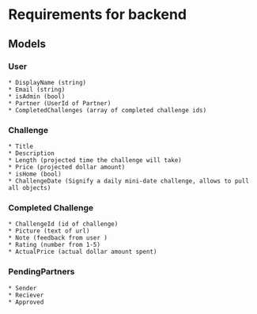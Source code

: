 # Requirements for backend

## Models

### User
    * DisplayName (string)
    * Email (string)
    * isAdmin (bool)
    * Partner (UserId of Partner)
    * CompletedChallenges (array of completed challenge ids)

### Challenge
    * Title
    * Description 
    * Length (projected time the challenge will take)
    * Price (projected dollar amount)
    * isHome (bool)
    * ChallengeDate (Signify a daily mini-date challenge, allows to pull all objects)

### Completed Challenge
    * ChallengeId (id of challenge)
    * Picture (text of url)
    * Note (feedback from user )
    * Rating (number from 1-5)
    * ActualPrice (actual dollar amount spent)

### PendingPartners
    * Sender
    * Reciever
    * Approved
